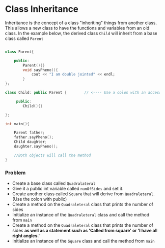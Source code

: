 # Class Inheritance



Inheritance is the concept of a class "inheriting" things from another class. This allows a new class to have the functions and variables from an old class. In the example below, the derived class `Child` will inherit from a base class called `Parent`





```cpp

class Parent{

    public:
        Parent(){}
        void sayPheno(){
            cout << "I am double jointed" << endl;
        }
};

class Child: public Parent {        // <---- Use a colon with an accesser keyword and class name to inherit

     public:
        Child(){}

};

int main(){

    Parent father;
    father.sayPheno();
    Child daughter;
    daughter.sayPheno();

    //Both objects will call the method
}
```

### Problem

- Create a base class called `Quadralateral`
- Give it a public int variable called `numOfSides` and set it.
- Create another class called `Square` that will derive from `Quadraleteral`. (Use the colon with public)
- Create a method on the `Quadraleteral` class  that prints the number of sides
- Initialize an instance of the `Quadraleteral` class and call the method from `main`
- Create a method on the `Quadraleteral` class  that prints the number of sides **as well as a statement such as 'Called from square' or 'I have all right angles.'**
- Initialize an instance of the `Square` class and call the method from `main`